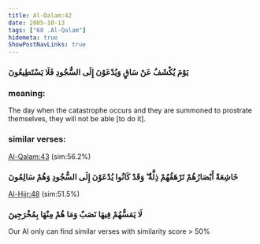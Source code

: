```yaml
---
title: Al-Qalam:42
date: 2005-10-13
tags: ["68 .Al-Qalam"]
hidemeta: true 
ShowPostNavLinks: true 
---
```

### يَوْمَ يُكْشَفُ عَنْ سَاقٍ وَيُدْعَوْنَ إِلَى السُّجُودِ فَلَا يَسْتَطِيعُونَ
### meaning: 
The day when the catastrophe occurs and they are summoned to prostrate themselves, they will not be able [to do it].
### similar verses: 

[Al-Qalam:43](/68/43) (sim:56.2%)

### خَاشِعَةً أَبْصَارُهُمْ تَرْهَقُهُمْ ذِلَّةٌ ۖ وَقَدْ كَانُوا يُدْعَوْنَ إِلَى السُّجُودِ وَهُمْ سَالِمُونَ

[Al-Hijr:48](/15/48) (sim:51.5%)

### لَا يَمَسُّهُمْ فِيهَا نَصَبٌ وَمَا هُمْ مِنْهَا بِمُخْرَجِينَ

Our AI only can find similar verses with similarity score > 50% 


